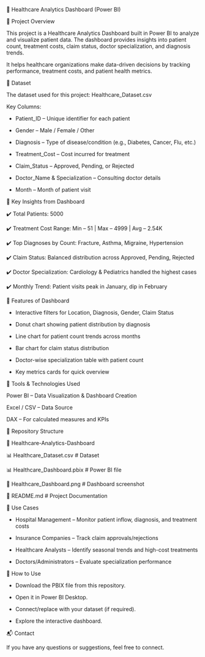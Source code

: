 🏥 Healthcare Analytics Dashboard (Power BI)

🚀 Project Overview

This project is a Healthcare Analytics Dashboard built in Power BI to analyze and visualize patient data.
The dashboard provides insights into patient count, treatment costs, claim status, doctor specialization, and diagnosis trends.

It helps healthcare organizations make data-driven decisions by tracking performance, treatment costs, and patient health metrics.


📂 Dataset

The dataset used for this project: Healthcare_Dataset.csv

Key Columns:

- Patient_ID – Unique identifier for each patient

- Gender – Male / Female / Other

- Diagnosis – Type of disease/condition (e.g., Diabetes, Cancer, Flu, etc.)

- Treatment_Cost – Cost incurred for treatment

- Claim_Status – Approved, Pending, or Rejected

- Doctor_Name & Specialization – Consulting doctor details

- Month – Month of patient visit


🔑 Key Insights from Dashboard

✔️ Total Patients: 5000

✔️ Treatment Cost Range: Min – 51 | Max – 4999 | Avg – 2.54K

✔️ Top Diagnoses by Count: Fracture, Asthma, Migraine, Hypertension

✔️ Claim Status: Balanced distribution across Approved, Pending, Rejected

✔️ Doctor Specialization: Cardiology & Pediatrics handled the highest cases

✔️ Monthly Trend: Patient visits peak in January, dip in February


📌 Features of Dashboard

- Interactive filters for Location, Diagnosis, Gender, Claim Status

- Donut chart showing patient distribution by diagnosis

- Line chart for patient count trends across months

- Bar chart for claim status distribution

- Doctor-wise specialization table with patient count

- Key metrics cards for quick overview


📌 Tools & Technologies Used

Power BI – Data Visualization & Dashboard Creation

Excel / CSV – Data Source

DAX – For calculated measures and KPIs


📌 Repository Structure

📁 Healthcare-Analytics-Dashboard

📊 Healthcare_Dataset.csv         # Dataset

📊 Healthcare_Dashboard.pbix      # Power BI file

📸 Healthcare_Dashboard.png       # Dashboard screenshot

📄 README.md                      # Project Documentation


🎯 Use Cases

- Hospital Management – Monitor patient inflow, diagnosis, and treatment costs

- Insurance Companies – Track claim approvals/rejections

- Healthcare Analysts – Identify seasonal trends and high-cost treatments

- Doctors/Administrators – Evaluate specialization performance


📌 How to Use

- Download the PBIX file from this repository.

- Open it in Power BI Desktop.

- Connect/replace with your dataset (if required).

- Explore the interactive dashboard.


📬 Contact

If you have any questions or suggestions, feel free to connect.
